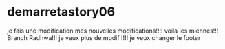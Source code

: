 # demarretastory06
je fais une modification
mes nouvelles modifications!!!!
voila les miennes!!!
Branch Radhwa!!!
je veux plus de modif !!!!
je veux changer le footer